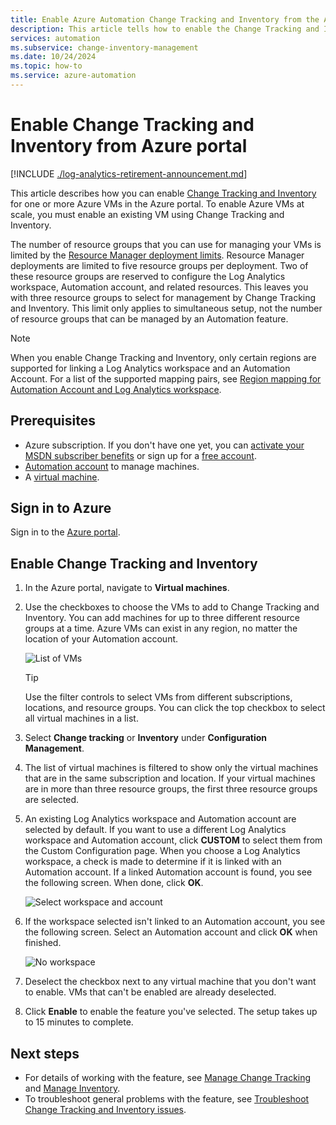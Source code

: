```yaml
---
title: Enable Azure Automation Change Tracking and Inventory from the Azure portal
description: This article tells how to enable the Change Tracking and Inventory feature from the Azure portal.
services: automation
ms.subservice: change-inventory-management
ms.date: 10/24/2024
ms.topic: how-to
ms.service: azure-automation
---
```


# Enable Change Tracking and Inventory from Azure portal

[!INCLUDE [./log-analytics-retirement-announcement.md](../includes/log-analytics-retirement-announcement.md)]

This article describes how you can enable [Change Tracking and Inventory](overview.md) for one or more Azure VMs in the Azure portal. To enable Azure VMs at scale, you must enable an existing VM using Change Tracking and Inventory.

The number of resource groups that you can use for managing your VMs is limited by the [Resource Manager deployment limits](../../azure-resource-manager/templates/deploy-to-resource-group.md). Resource Manager deployments are limited to five resource groups per deployment. Two of these resource groups are reserved to configure the Log Analytics workspace, Automation account, and related resources. This leaves you with three resource groups to select for management by Change Tracking and Inventory. This limit only applies to simultaneous setup, not the number of resource groups that can be managed by an Automation feature.

> [!NOTE]
> When you enable Change Tracking and Inventory, only certain regions are supported for linking a Log Analytics workspace and an Automation Account. For a list of the supported mapping pairs, see [Region mapping for Automation Account and Log Analytics workspace](../how-to/region-mappings.md).

## Prerequisites

* Azure subscription. If you don't have one yet, you can [activate your MSDN subscriber benefits](https://azure.microsoft.com/pricing/member-offers/msdn-benefits-details/) or sign up for a [free account](https://azure.microsoft.com/free/?WT.mc_id=A261C142F).
* [Automation account](../automation-security-overview.md) to manage machines.
* A [virtual machine](/azure/virtual-machines/windows/quick-create-portal).

## Sign in to Azure

Sign in to the [Azure portal](https://portal.azure.com).

## Enable Change Tracking and Inventory

1. In the Azure portal, navigate to **Virtual machines**.

2. Use the checkboxes to choose the VMs to add to Change Tracking and Inventory. You can add machines for up to three different resource groups at a time. Azure VMs can exist in any region, no matter the location of your Automation account.

    ![List of VMs](media/enable-from-portal/vmlist.png)

    > [!TIP]
    > Use the filter controls to select VMs from different subscriptions, locations, and resource groups. You can click the top checkbox to select all virtual machines in a list.

3. Select **Change tracking** or **Inventory** under **Configuration Management**.

4. The list of virtual machines is filtered to show only the virtual machines that are in the same subscription and location. If your virtual machines are in more than three resource groups, the first three resource groups are selected.

5. An existing Log Analytics workspace and Automation account are selected by default. If you want to use a different Log Analytics workspace and Automation account, click **CUSTOM** to select them from the Custom Configuration page. When you choose a Log Analytics workspace, a check is made to determine if it is linked with an Automation account. If a linked Automation account is found, you see the following screen. When done, click **OK**.

    ![Select workspace and account](media/enable-from-portal/select-workspace-and-account.png)

6. If the workspace selected isn't linked to an Automation account, you see the following screen. Select an Automation account and click **OK** when finished.

    ![No workspace](media/enable-from-portal/no-workspace.png)

7. Deselect the checkbox next to any virtual machine that you don't want to enable. VMs that can't be enabled are already deselected.

8. Click **Enable** to enable the feature you've selected. The setup takes up to 15 minutes to complete.

## Next steps

* For details of working with the feature, see [Manage Change Tracking](manage-change-tracking.md) and [Manage Inventory](manage-inventory-vms.md).
* To troubleshoot general problems with the feature, see [Troubleshoot Change Tracking and Inventory issues](../troubleshoot/change-tracking.md).
